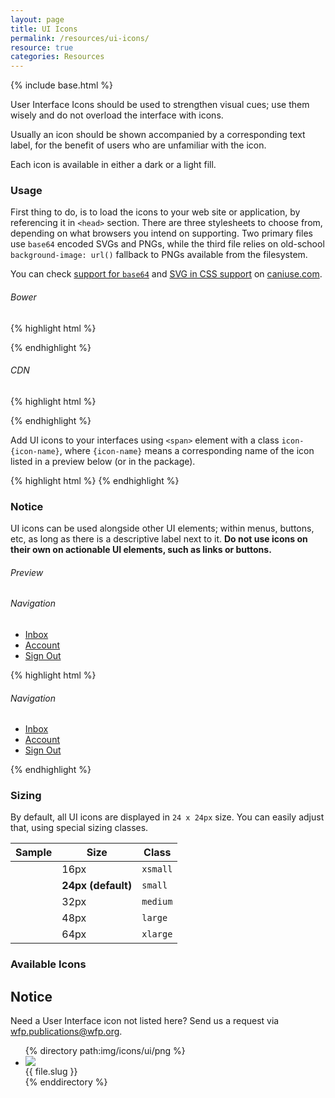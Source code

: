 ```yaml
---
layout: page
title: UI Icons
permalink: /resources/ui-icons/
resource: true
categories: Resources
---
```

{% include base.html %}

User Interface Icons should be used to strengthen visual cues; use them wisely and do not overload the interface with icons.

Usually an icon should be shown accompanied by a corresponding text label, for the benefit of users who are unfamiliar with the icon.

Each icon is available in either a dark or a light fill.

### Usage
First thing to do, is to load the icons to your web site or application, by referencing it in `<head>` section. There are three stylesheets to choose from, depending on what browsers you intend on supporting. Two primary files use `base64` encoded SVGs and PNGs, while the third file relies on old-school `background-image: url()` fallback to PNGs available from the filesystem.

You can check [support for `base64`](http://caniuse.com/#feat=atob-btoa) and [SVG in CSS support](http://caniuse.com/#feat=svg-css) on [caniuse.com](http://caniuse.com).

###### Bower
{% highlight html %}
<!-- For modern browsers with SVG support -->
<link rel="stylesheet" href="bower_components/wfp-ui/dist/assets/icons/ui/ui-icons.svg.css">
<!-- For browsers without SVG support -->
<link rel="stylesheet" href="bower_components/wfp-ui/dist/assets/icons/ui/ui-icons.png.css">
<!-- IE8-9 Fallback -->
<link rel="stylesheet" href="bower_components/wfp-ui/dist/assets/icons/ui/ui-icons.fallback.css">
{% endhighlight %}

###### CDN
{% highlight html %}
<!-- For modern browsers with SVG support -->
<link rel="stylesheet" href="http://cdn.wfp.org/libraries/wfpui/v0.7.0/assets/icons/ui/ui-icons.svg.css">
<!-- For browsers without SVG support -->
<link rel="stylesheet" href="http://cdn.wfp.org/libraries/wfpui/v0.7.0/assets/icons/ui/ui-icons.png.css">
<!-- IE8-9 Fallback -->
<link rel="stylesheet" href="http://cdn.wfp.org/libraries/wfpui/v0.7.0/assets/icons/ui/ui-icons.fallback.css">
{% endhighlight %}

Add UI icons to your interfaces using `<span>` element with a class `icon-{icon-name}`, where `{icon-name}` means a corresponding name of the icon listed in a preview below (or in the package).

{% highlight html %}
<span class="icon-account-circle-dark"></span>
{% endhighlight %}

<div class="notice">
  <h3 class="title">Notice</h3>
  <p>UI icons can be used alongside other UI elements; within menus, buttons, etc, as long as there is a descriptive label next to it. <strong>Do not use icons on their own on actionable UI elements, such as links or buttons.</strong></p>
</div>


###### Preview
<nav class="wfp-menu">
  <h6 class="menu--heading">Navigation</h6>
  <ul class="menu--wrapper">
    <li class="menu--item">
      <a href="#" class="menu--link"><span class="icon-email-dark"></span> Inbox</a>
    </li>
    <li class="menu--item">
      <a href="#" class="menu--link"><span class="icon-account-circle-dark"></span> Account</a>
    </li>
    <li class="menu--item">
      <a href="#" class="menu--link"><span class="icon-exit-to-app-dark"></span> Sign Out</a>
    </li>
  </ul>
</nav>

{% highlight html %}
<nav class="wfp-menu">
  <h6 class="menu--heading">Navigation</h6>
  <ul class="menu--wrapper">
    <li class="menu--item">
      <a href="#" class="menu--link"><i class="icon-email-dark"></i> Inbox</a>
    </li>
    <li class="menu--item">
      <a href="#" class="menu--link"><i class="icon-account-circle-dark"></i> Account</a>
    </li>
    <li class="menu--item">
      <a href="#" class="menu--link"><i class="icon-exit-to-app-dark"></i> Sign Out</a>
    </li>
  </ul>
</nav>
{% endhighlight %}

### Sizing
By default, all UI icons are displayed in `24 x 24px` size. You can easily adjust that, using special sizing classes.

<table class="wfp-table">
  <thead>
    <th>Sample</th>
    <th>Size</th>
    <th>Class</th>
  </thead>
  <tbody>
    <tr>
      <td><i class="icon-account-circle-dark xsmall"></i></td>
      <td>16px</td>
      <td><code>xsmall</code></td>
    </tr>
    <tr>
      <td><i class="icon-account-circle-dark small"></i></td>
      <td><strong>24px (default)</strong></td>
      <td><code>small</code></td>
    </tr>
    <tr>
      <td><i class="icon-account-circle-dark medium"></i></td>
      <td>32px</td>
      <td><code>medium</code></td>
    </tr>
    <tr>
      <td><i class="icon-account-circle-dark large"></i></td>
      <td>48px</td>
      <td><code>large</code></td>
    </tr>
    <tr>
      <td><i class="icon-account-circle-dark xlarge"></i></td>
      <td>64px</td>
      <td><code>xlarge</code></td>
    </tr>
  </tbody>
</table>

### Available Icons

<div class="notice">
  <h2 class="title">Notice</h2>
  <p>Need a User Interface icon not listed here? Send us a request via <a href="mailto:WFP.PUBLICATIONS@wfp.org?subject=UI%20icon%20request">wfp.publications@wfp.org</a>.</p>
</div>

<ul class="wfp-grid list-view icons">
{% directory path:img/icons/ui/png %}
  <li class="item wfp-u-1-2">
    <div class="desc">
      <div class="desc-img {% cycle 'light', 'dark' %}"><img src="{{ base }}/img/icons/ui/png/{{ file.name }}"></div>
      <div class="desc-label">{{ file.slug }}</div>
    </div>
  </li>
{% enddirectory %}
</ul>
